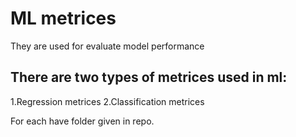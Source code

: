# ML metrices
They are used for evaluate model performance 
## There are two types of metrices used in ml:
 1.Regression metrices
 2.Classification metrices

 For each have folder given in repo.

